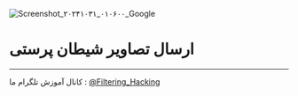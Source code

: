 ![Screenshot_۲۰۲۴۱۰۳۱_۰۱۰۶۰۰_Google](https://github.com/user-attachments/assets/2a645619-1217-4169-8786-aaaaf6514ef9)
# ارسال تصاویر شیطان پرستی
--------------------
کانال آموزش تلگرام ما :
[@Filtering_Hacking](https://t.me/Filtering_Hacking)
